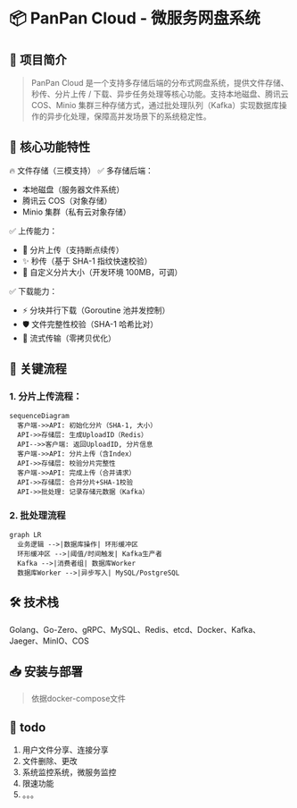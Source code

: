 # 📦 PanPan Cloud - 微服务网盘系统

## 🚀 项目简介

> PanPan Cloud 是一个支持多存储后端的分布式网盘系统，提供文件存储、秒传、分片上传 / 下载、异步任务处理等核心功能。支持本地磁盘、腾讯云 COS、Minio 集群三种存储方式，通过批处理队列（Kafka）实现数据库操作的异步化处理，保障高并发场景下的系统稳定性。

## 🌟 核心功能特性

🔥 文件存储（三模支持）
✅ 多存储后端：
* 本地磁盘（服务器文件系统）
* 腾讯云 COS（对象存储）
* Minio 集群（私有云对象存储）

✅ 上传能力：
* 🧩 分片上传（支持断点续传）
* ✨ 秒传（基于 SHA-1 指纹快速校验）
* 📏 自定义分片大小（开发环境 100MB，可调）

✅ 下载能力：
* ⚡ 分块并行下载（Goroutine 池并发控制）
* 🛡️ 文件完整性校验（SHA-1 哈希比对）
* 🚀 流式传输（零拷贝优化）


## 🔄 关键流程
### 1. 分片上传流程：

```mermaid
sequenceDiagram
  客户端->>API: 初始化分片（SHA-1, 大小）
  API->>存储层: 生成UploadID（Redis）
  API-->>客户端: 返回UploadID, 分片信息
  客户端->>API: 分片上传（含Index）
  API->>存储层: 校验分片完整性
  客户端->>API: 完成上传（合并请求）
  API->>存储层: 合并分片+SHA-1校验
  API->>批处理: 记录存储元数据（Kafka）
```

### 2. 批处理流程

```mermaid
graph LR
  业务逻辑 -->|数据库操作| 环形缓冲区
  环形缓冲区 -->|阈值/时间触发| Kafka生产者
  Kafka -->|消费者组| 数据库Worker
  数据库Worker -->|异步写入| MySQL/PostgreSQL

```

## 🛠️ 技术栈
Golang、Go-Zero、gRPC、MySQL、Redis、etcd、Docker、Kafka、Jaeger、MinIO、COS

## 📥 安装与部署
> 依据docker-compose文件


## 📌 todo
1. 用户文件分享、连接分享
2. 文件删除、更改
3. 系统监控系统，微服务监控
4. 限速功能
5. 。。。


